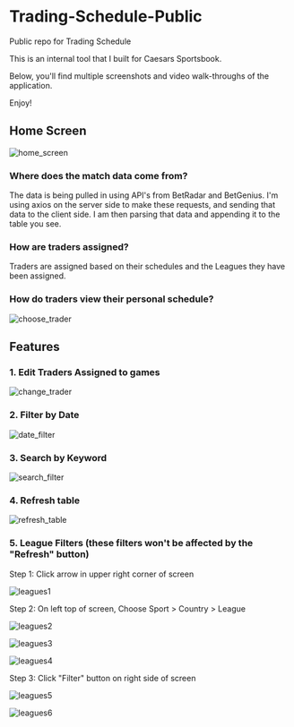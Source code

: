 # Trading-Schedule-Public
Public repo for Trading Schedule

This is an internal tool that I built for Caesars Sportsbook.

Below, you'll find multiple screenshots and video walk-throughs of the application.

Enjoy!


## Home Screen




![home_screen](https://user-images.githubusercontent.com/93163082/169713029-5ebd3564-bc1a-432f-801f-53b1d80c54ee.png)

### Where does the match data come from?
The data is being pulled in using API's from BetRadar and BetGenius. I'm using axios on the server side to make these requests, and sending that data to the client side.
I am then parsing that data and appending it to the table you see.

### How are traders assigned?
Traders are assigned based on their schedules and the Leagues they have been assigned.

### How do traders view their personal schedule?

![choose_trader](https://user-images.githubusercontent.com/93163082/169714710-533996f0-4629-4f38-99fe-67a4f22c06d8.gif)




## Features



### 1. Edit Traders Assigned to games

![change_trader](https://user-images.githubusercontent.com/93163082/169714868-bde8eb2c-b5ec-4a50-8e95-9505e8759316.gif)

### 2. Filter by Date

![date_filter](https://user-images.githubusercontent.com/93163082/169715010-25687427-7922-45be-abeb-b6cc405ae947.gif)

### 3. Search by Keyword

![search_filter](https://user-images.githubusercontent.com/93163082/169715362-83b72097-2642-4dd6-abf1-e0b8e6e4ebd0.gif)

### 4. Refresh table

![refresh_table](https://user-images.githubusercontent.com/93163082/169715428-2c5745ac-16a9-48ee-abaa-98d5f3c8b62c.gif)

### 5. League Filters (these filters won't be affected by the "Refresh" button)

  Step 1: Click arrow in upper right corner of screen
  
![leagues1](https://user-images.githubusercontent.com/93163082/169716133-efa9516b-447e-4636-ace8-cf9dff88c5c6.png)

  Step 2: On left top of screen, Choose Sport > Country > League

![leagues2](https://user-images.githubusercontent.com/93163082/169716256-f2df8c17-3b22-4cb0-bc1d-10b189283a6e.png)

![leagues3](https://user-images.githubusercontent.com/93163082/169716261-63ed2bb2-42ed-4cc0-8e37-8258f26f5870.png)

![leagues4](https://user-images.githubusercontent.com/93163082/169716268-a62b3fbe-8cf2-4683-80e3-dbdde128bb21.png)

  Step 3: Click "Filter" button on right side of screen
  
![leagues5](https://user-images.githubusercontent.com/93163082/169716276-f0702923-da90-4f89-a8ce-48591f0a20ac.png)

![leagues6](https://user-images.githubusercontent.com/93163082/169716278-93335281-8249-48c0-98a5-0cc6a3101987.png)












